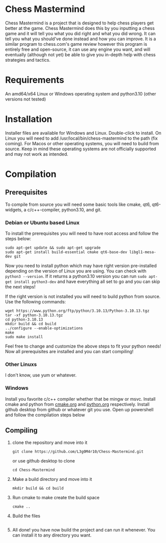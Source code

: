 # Chess Mastermind

Chess Mastermind is a project that is designed to help chess players get better at the game. Chess Mastermind does this by you inputting a chess game and it will tell you what you did right and what you did wrong. It can tell you what you should've done instead and how you can improve. It is a similar program to chess.com's game review however this program is entirely free and open-source, it can use any engine you want, and will eventually (although not yet) be able to give you in-depth help with chess strategies and tactics.

# Requirements

An amd64/x64 Linux or Windows operating system and python3.10 (other versions not tested)
# Installation
Installer files are available for Windows and Linux. Double-click to install. On Linux you will need to add /usr/local/bin/chess-mastermind to the path (fix coming). For Macos or other operating systems, you will need to build from source. Keep in mind these operating systems are not officially supported and may not work as intended.

# Compilation

## Prerequisites

To compile from source you will need some basic tools like cmake, qt6, qt6-widgets, a c/c++-compiler, python3.10, and git.

### Debian or Ubuntu based Linux

To install the prerequisites you will need to have root access and follow the steps below:

```
sudo apt-get update && sudo apt-get upgrade
sudo apt-get install build-essential cmake qt6-base-dev libgl1-mesa-dev git
```

Now you need to install python which may have right version pre-installed depending on the version of Linux you are using. You can check with ```python3 --version```.
If it returns a python3.10 version you can run ```sudo apt-get install python3-dev``` and have everything all set to go and you can skip the next steps!

If the right version is not installed you will need to build python from source. Use the following commands:

```
wget https://www.python.org/ftp/python/3.10.13/Python-3.10.13.tgz
tar -xf python-3.10.13.tgz
cd python-3.10.13
mkdir build && cd build
../configure --enable-optimizations
make
sudo make install
```
Feel free to change and customize the above steps to fit your python needs!
Now all prerequisites are installed and you can start compiling!

### Other Linuxs

I don't know, use yum or whatever.

### Windows

Install you favorite c/c++ compiler whether that be mingw or msvc. Install cmake and python from [cmake.org](cmake.org) and [python.org](python.org) respectively. Install github desktop from github or whatever git you use. Open up powershell and follow the compilation steps below

## Compiling
1. clone the repository and move into it

   ```git clone https://github.com/L3g0M4r10/Chess-Mastermind.git```

   or use github desktop to clone

   ```cd Chess-Mastermind```
   
2. Make a build directory and move into it

   ```mkdir build && cd build```

3. Run cmake to make create the build space

   ```cmake ..```

4. Build the files

   ```cmake --build . --config Release

5. All done! you have now build the project and can run it whenever. You can install it to any directory you want.
